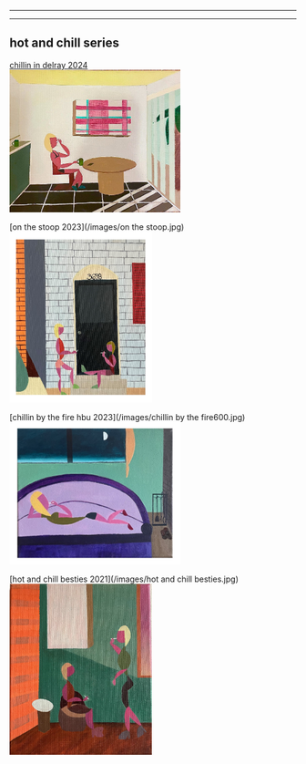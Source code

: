 
---
---
## hot and chill series

[chillin in delray 2024](/images/delray600.jpg)<br>
<img src="images/delray600.jpg" 
style="width: 300px; height: 250px;"/>

[on the stoop 2023](/images/on the stoop.jpg)<br>
<img src="images/on the stoop.jpg" 
style="width: 250px; height: 300px;"/>



[chillin by the fire hbu 2023](/images/chillin by the fire600.jpg)<br>
<img src="images/chillin by the fire600.jpg" 
style="width: 300px; height: 250px;"/>



[hot and chill besties 2021](/images/hot and chill besties.jpg)<br>
<img src="images/hot and chill besties.jpg" 
style="width: 250px; height: 300px;"/>
